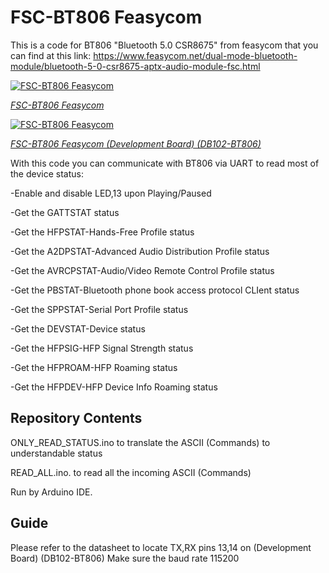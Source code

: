 # FSC-BT806 Feasycom
This is a code for BT806 "Bluetooth 5.0 CSR8675" from feasycom that you can find at this link: https://www.feasycom.net/dual-mode-bluetooth-module/bluetooth-5-0-csr8675-aptx-audio-module-fsc.html


[![FSC-BT806 Feasycom](https://www.feasycom.net/uploads/201813049/small/bluetooth-5-0-csr8675-aptx-audio-module-fsc34572430494.jpg)](https://www.feasycom.net/dual-mode-bluetooth-module/bluetooth-5-0-csr8675-aptx-audio-module-fsc.html)

[*FSC-BT806 Feasycom*](https://www.feasycom.net/dual-mode-bluetooth-module/bluetooth-5-0-csr8675-aptx-audio-module-fsc.html)


[![FSC-BT806 Feasycom](https://www.feasycom.net/uploads/202013049/small/audio-bluetooth-module-csr8675-development25165022888.jpg)](https://www.feasycom.net/bluetooth-development-board/bluetooth-audio-development-board/audio-bluetooth-module-csr8675-development.html)

[*FSC-BT806 Feasycom (Development Board) (DB102-BT806)*](https://www.feasycom.net/bluetooth-development-board/bluetooth-audio-development-board/audio-bluetooth-module-csr8675-development.html)

With this code you can communicate with BT806 via UART to read most of the device status:

-Enable and disable LED,13 upon Playing/Paused

-Get the GATTSTAT status

-Get the HFPSTAT-Hands-Free Profile status

-Get the A2DPSTAT-Advanced Audio Distribution Profile status

-Get the AVRCPSTAT-Audio/Video Remote Control Profile status

-Get the PBSTAT-Bluetooth phone book access protocol CLIent status

-Get the SPPSTAT-Serial Port Profile status

-Get the DEVSTAT-Device status

-Get the HFPSIG-HFP Signal Strength status

-Get the HFPROAM-HFP Roaming status

-Get the HFPDEV-HFP Device Info Roaming status


Repository Contents
-------------------

ONLY_READ_STATUS.ino to translate the ASCII (Commands) to understandable status

READ_ALL.ino. to read all the incoming ASCII (Commands)

Run by Arduino IDE. 


Guide
-------------------

Please refer to the datasheet to locate TX,RX pins 13,14 on (Development Board) (DB102-BT806)
Make sure the baud rate 115200
